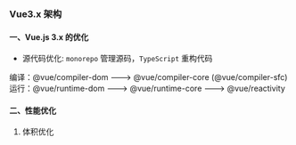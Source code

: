 ### Vue3.x 架构

#### 一、Vue.js 3.x 的优化

- 源代码优化: `monorepo` 管理源码，`TypeScript` 重构代码

编译：@vue/compiler-dom ---> @vue/compiler-core (@vue/compiler-sfc)
运行：@vue/runtime-dom ---> @vue/runtime-core ---> @vue/reactivity

#### 二、性能优化

1. 体积优化

